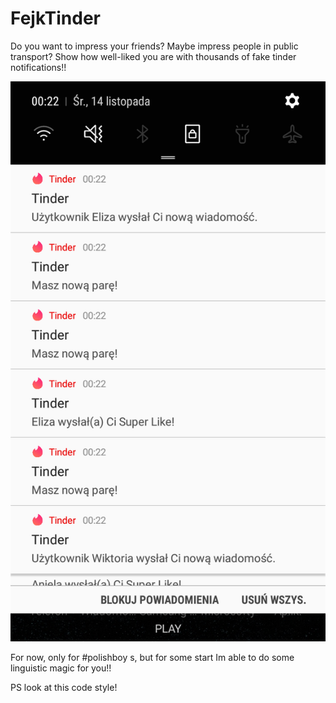 # FejkTinder

Do you want to impress your friends? Maybe impress people in public transport? Show how well-liked you are with thousands of fake tinder notifications!!

![alt text](https://github.com/kruligh/FejkTinder/blob/master/screen.png?raw=true)

For now, only for #polishboy s, but for some start Im able to do some linguistic magic for you!!

PS look at this code style!
